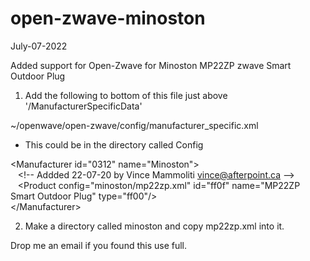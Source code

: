 # open-zwave-minoston
July-07-2022

Added support for Open-Zwave for Minoston MP22ZP zwave Smart Outdoor Plug

1) Add the following to bottom of this file just above '/ManufacturerSpecificData'

~/openwave/open-zwave/config/manufacturer_specific.xml
- This could be in the directory called Config 

\<Manufacturer id="0312" name="Minoston"\> <br>
 &nbsp;&nbsp; \<!-- Addded 22-07-20 by Vince Mammoliti vince@afterpoint.ca --\> <br>
 &nbsp;&nbsp; \<Product config="minoston/mp22zp.xml" id="ff0f" name="MP22ZP Smart Outdoor Plug" type="ff00"/\> <br>
\</Manufacturer\> <br>


2) Make a directory called minoston and copy mp22zp.xml into it.

Drop me an email if you found this use full.
